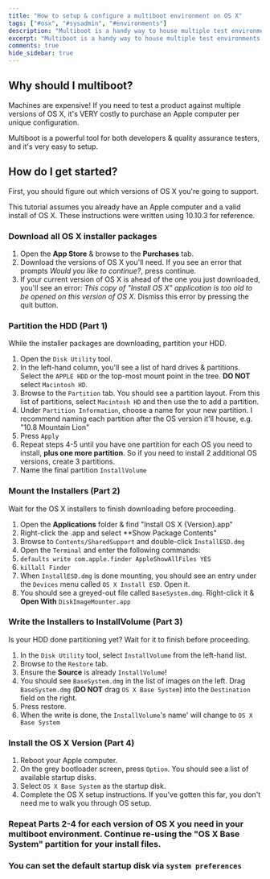 ```yaml
---
title: "How to setup & configure a multiboot environment on OS X"
tags: ["#osx", "#sysadmin", "#environments"]
description: "Multiboot is a handy way to house multiple test environments & configurations on one machine. Multiboot is very easy to setup on OS X"
excerpt: "Multiboot is a handy way to house multiple test environments & configurations on one machine. Multiboot is very easy to configure in OS X."
comments: true
hide_sidebar: true
---
```


## Why should I multiboot?

Machines are expensive! If you need to test a product against multiple versions of OS X, it's VERY costly to purchase an Apple computer per unique configuration. 

Multiboot is a powerful tool for both developers & quality assurance testers, and it's very easy to setup. 

## How do I get started?

First, you should figure out which versions of OS X you're going to support. 

This tutorial assumes you already have an Apple computer and a valid install of OS X. These instructions were written using 10.10.3 for reference.

### Download all OS X installer packages

1. Open the **App Store** & browse to the **Purchases** tab. 
2. Download the versions of OS X you'll need. If you see an error that prompts *Would you like to continue?*, press continue.
3. If your current version of OS X is ahead of the one you just downloaded, you'll see an error: *This copy of "Install OS X" application is too old to be opened on this version of OS X*. Dismiss this error by pressing the quit button. 


### Partition the HDD (Part 1)

While the installer packages are downloading, partition your HDD. 

1. Open the ``Disk Utility`` tool.
2. In the left-hand column, you'll see a list of hard drives & partitions. Select the ```APPLE HDD``` or the top-most mount point in the tree. **DO NOT** select ```Macintosh HD```.
3. Browse to the ```Partition``` tab. You should see a partition layout. From this list of partitions, select ```Macintosh HD```  and then use the <i class="fa fa-plus"></i> to add a partition.
4. Under ```Partition Information```, choose a name for your new partition. I recommend naming each partition after the OS version it'll house, e.g. "10.8 Mountain Lion"
5. Press ```Apply```
6. Repeat steps 4-5 until you have one partition for each OS you need to install, **plus one more partition**. So if you need to install 2 additional OS versions, create 3 partitions. 
7. Name the final partition ```InstallVolume```

### Mount the Installers (Part 2)

Wait for the OS X installers to finish downloading before proceeding.

1. Open the **Applications** folder & find "Install OS X {Version}.app"
2. Right-click the .app and select **Show Package Contents"
3. Browse to ```Contents/SharedSupport``` and double-click ```InstallESD.dmg```
4. Open the ```Terminal``` and enter the following commands:
5. ```defaults write com.apple.finder AppleShowAllFiles YES```
6. ```killall Finder```
7. When ```InstallESD.dmg``` is done mounting, you should see an entry under the ```Devices``` menu called ```OS X Install ESD```. Open it.
8. You should see a greyed-out file called ```BaseSystem.dmg```. Right-click it & **Open With** ```DiskImageMounter.app```

### Write the Installers to InstallVolume (Part 3)

Is your HDD done partitioning yet? Wait for it to finish before proceeding. 

1. In the ```Disk Utility``` tool, select ```InstallVolume``` from the left-hand list. 
2. Browse to the ```Restore``` tab.
3. Ensure the **Source** is already ```InstallVolume```! 
4. You should see ```BaseSystem.dmg``` in the list of images on the left. Drag ```BaseSystem.dmg``` (**DO NOT** drag ```OS X Base System```) into the ```Destination``` field on the right.
5. Press restore.
6. When the write is done, the ```InstallVolume```'s name' will change to ```OS X Base System```

### Install the OS X Version (Part 4)

1. Reboot your Apple computer.
2. On the grey bootloader screen, press ```Option```. You should see a list of available startup disks.
3. Select ```OS X Base System``` as the startup disk. 
4. Complete the OS X setup instructions. If you've gotten this far, you don't need me to walk you through OS setup. <i class="fa fa-heart"></i>

### Repeat Parts 2-4 for each version of OS X you need in your multiboot environment. Continue re-using the "OS X Base System" partition for your install files.
 
### You can set the default startup disk via ```system preferences```